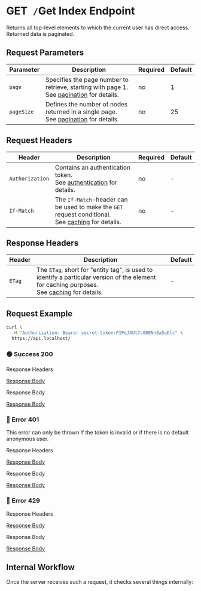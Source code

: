 # <span class="title-url"><span class="method-get">GET</span>` /`</span><span class="title-human">Get Index Endpoint</span>

<!-- panels:start -->
<!-- div:left-panel -->

Returns all top-level elements to which the current user has direct access.  
Returned data is paginated.

## Request Parameters

<div class="table-request-parameters">

| Parameter  | Description                                                                                                           | Required | Default |
| ---------- |-----------------------------------------------------------------------------------------------------------------------|----------| ------- |
| `page`     | Specifies the page number to retrieve, starting with page 1.<br />See [pagination](/concepts/pagination) for details. | no       | 1       |
| `pageSize` | Defines the number of nodes returned in a single page.<br />See [pagination](/concepts/pagination) for details.       | no       | 25      |

</div>

## Request Headers

<div class="table-request-headers">

| Header          | Description                                                                                                                | Required | Default |
|-----------------|----------------------------------------------------------------------------------------------------------------------------|----------|---------|
| `Authorization` | Contains an authentication token. <br />See [authentication](/concepts/authentication) for details.                        | no       | -       |
| `If-Match`      | The `If-Match`-header can be used to make the `GET` request conditional.<br />See [caching](/concepts/caching) for details. | no       | -       |

</div>

## Response Headers

<div class="table-response-headers">

| Header | Description                                                                                                                                                          | Default |
| ------ |----------------------------------------------------------------------------------------------------------------------------------------------------------------------| ------- |
| `ETag` | The `ETag`, short for "entity tag", is used to identify a particular version of the element for caching purposes.<br />See [caching](/concepts/caching) for details. | -       |

</div>

## Request Example

```bash
curl \
  -H "Authorization: Bearer secret-token:PIPeJGUt7c00ENn8a5uDlc" \
  https://api.localhost/
```

<!-- tabs:start -->

### **🟢 Success 200**

<div class="code-title auto-refresh">Response Headers</div>

[Response Body](./get-index/200-response-header.txt ':include :type=code')

<div class="code-title auto-refresh">Response Body</div>

[Response Body](./get-index/200-response-body.json ':include :type=code')

### **🔴 Error 401**

This error can only be thrown if the token is invalid or if there is no default anonymous user.

<div class="code-title auto-refresh">Response Headers</div>

[Response Body](./get-index/401-response-header.txt ':include :type=code')

<div class="code-title auto-refresh">Response Body</div>

[Response Body](./get-index/401-response-body.json ':include :type=code problem+json')

### **🔴 Error 429**

<div class="code-title">Response Headers</div>

[Response Body](./get-index/429-response-header.txt ':include :type=code')

<div class="code-title">Response Body</div>

[Response Body](./get-index/429-response-body.json ':include :type=code problem+json')

<!-- tabs:end -->

<!-- div:right-panel -->

## Internal Workflow

Once the server receives such a request, it checks several things internally:

<div id="graph-container-1" class="graph-container" style="height:1200px"></div>

<!-- panels:end -->

<script>
G6.registerEdge('polyline-edge', {
  draw(cfg, group) {
    const { startPoint, endPoint } = cfg;
    const hgap = Math.abs(endPoint.x - startPoint.x);

    const path = [
      ['M', startPoint.x, startPoint.y],
      [
        'C',
        startPoint.x + hgap / 4,
        startPoint.y,
        endPoint.x - hgap / 2,
        endPoint.y,
        endPoint.x,
        endPoint.y,
      ],
    ];
    const shape = group.addShape('path', {
      attrs: {
        stroke: '#AAB7C4',
        path,
      },
      name: 'path-shape',
    });
    const midPoint = {
      x: (startPoint.x + endPoint.x) / 2,
      y: (startPoint.y + endPoint.y) / 2,
    };
    const label = group.addShape('text', {
      attrs: {
        text: cfg.label + '###########',
        x: midPoint.x,
        y: midPoint.y,
        textAlign: 'center',
        textBaseline: 'middle',
        fill: '#000',
        fontSize: 14,
      },
      name: 'label-shape',
    });
    return shape;
  },
});
renderWorkflow(document.getElementById('graph-container-1'), {
  nodes: [
    { id: 'init', ...workflowStart, label: 'server receives GET-request' },
    { id: 'checkToken', ...workflowDecision, label: 'does request contain token?' },
    { id: 'noTokenAction', ...workflowStep, label: "use default anonymous\nuser for auth" },
    { id: 'checkTokenValidity', ...workflowDecision, label: 'is token valid?' },
    { id: 'checkRateLimit', ...workflowDecision, label: "does request exceed\nrate limit?" },
    { id: 'checkIfMatchHeaderExists', ...workflowDecision, label: "does request contain\nIf-Match header?" },
    { id: 'checkIfMatchHeaderMatches', ...workflowDecision, label: "does If-Match\nmatch ETag?" },
    { id: 'loadElementsData', ...workflowStep, label: 'Load root level elements' },
    { id: 'success200', ...workflowEndSuccess , label: "return 200"},
    { id: 'error401', ...workflowEndError, label: "return 401" },
    { id: 'error412', ...workflowEndError, label: 'return 412' },
    { id: 'error429', ...workflowEndError, label: 'return 429' },
  ],
  edges: [
    { source: 'init', target: 'checkToken', label: '' },
    { source: 'checkToken', target: 'noTokenAction', label: 'no' },
    { source: 'checkToken', target: 'checkTokenValidity', label: 'yes' },
    { source: 'checkTokenValidity', target: 'checkRateLimit', label: 'yes' },
    { source: 'checkTokenValidity', target: 'error401', label: 'no' },
    { source: 'checkRateLimit', target: 'checkIfMatchHeaderExists', label: 'no' },
    { source: 'checkRateLimit', target: 'error429', label: 'yes' },
    { source: 'checkIfMatchHeaderExists', target: 'loadElementsData', label: 'no' },
    { source: 'checkIfMatchHeaderExists', target: 'checkIfMatchHeaderMatches', label: 'yes' },
    { source: 'checkIfMatchHeaderMatches', target: 'loadElementsData', label: 'yes' },
    { source: 'checkIfMatchHeaderMatches', target: 'error412', label: 'no' },
    { source: 'loadElementsData', target: 'success200' },
    { source: 'noTokenAction', target: 'checkRateLimit', label: '', type2: 'polyline-edge' }
  ],
}, 'TB');
</script>
